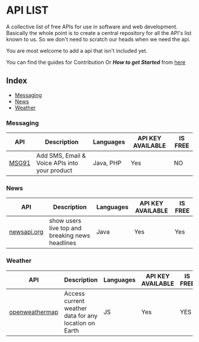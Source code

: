 # API LIST

A collective list of free APIs for use in software and web development.
Basically the whole point is to create a central repository for all the API's list known to us.
So we don't need to scratch our heads when we need the api.

You are most welcome to add a api that isn't included yet.

You can find the guides for Contribution Or ***How to get Started*** from [here](CONTRIBUTING.md)

## Index

* [Messaging](#message)
* [News](#news)
* [Weather](#weather)

### Messaging
API | Description | Languages | API KEY AVAILABLE | IS FREE
|---|---|---|---|---|
| [MSG91](/messaging/msg91/) | Add SMS, Email & Voice APIs into your product | Java, PHP | Yes | NO |

### News
API | Description | Languages | API KEY AVAILABLE | IS FREE
|---|---|---|---|---|
| [newsapi.org](/messaging/newsapi/) | show users live top and breaking news headlines | Java | Yes | Yes|
### Weather
API | Description | Languages | API KEY AVAILABLE | IS FREE
|---|---|---|---|---|
| [openweathermap](/weather/open-weather-api/) | Access current weather data for any location on Earth | JS | Yes | YES |
